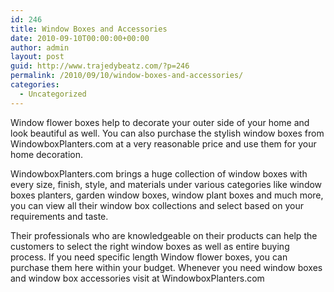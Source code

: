 ```yaml
---
id: 246
title: Window Boxes and Accessories
date: 2010-09-10T00:00:00+00:00
author: admin
layout: post
guid: http://www.trajedybeatz.com/?p=246
permalink: /2010/09/10/window-boxes-and-accessories/
categories:
  - Uncategorized
---
```

Window flower boxes help to decorate your outer side of your home and look beautiful as well. You can also purchase the stylish window boxes from WindowboxPlanters.com at a very reasonable price and use them for your home decoration.

WindowboxPlanters.com brings a huge collection of window boxes with every size, finish, style, and materials under various categories like window boxes planters, garden window boxes, window plant boxes and much more, you can view all their window box collections and select based on your requirements and taste.

Their professionals who are knowledgeable on their products can help the customers to select the right window boxes as well as entire buying process. If you need specific length Window flower boxes, you can purchase them here within your budget. Whenever you need window boxes and window box accessories visit at WindowboxPlanters.com